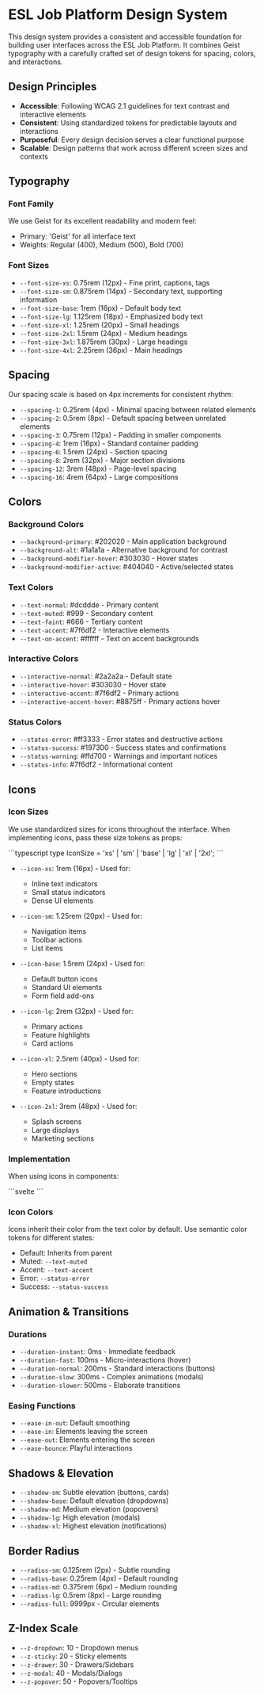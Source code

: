 # ESL Job Platform Design System

This design system provides a consistent and accessible foundation for building user interfaces across the ESL Job Platform. It combines Geist typography with a carefully crafted set of design tokens for spacing, colors, and interactions.

## Design Principles

- **Accessible**: Following WCAG 2.1 guidelines for text contrast and interactive elements
- **Consistent**: Using standardized tokens for predictable layouts and interactions
- **Purposeful**: Every design decision serves a clear functional purpose
- **Scalable**: Design patterns that work across different screen sizes and contexts

## Typography

### Font Family

We use Geist for its excellent readability and modern feel:

- Primary: 'Geist' for all interface text
- Weights: Regular (400), Medium (500), Bold (700)

### Font Sizes

- `--font-size-xs`: 0.75rem (12px) - Fine print, captions, tags
- `--font-size-sm`: 0.875rem (14px) - Secondary text, supporting information
- `--font-size-base`: 1rem (16px) - Default body text
- `--font-size-lg`: 1.125rem (18px) - Emphasized body text
- `--font-size-xl`: 1.25rem (20px) - Small headings
- `--font-size-2xl`: 1.5rem (24px) - Medium headings
- `--font-size-3xl`: 1.875rem (30px) - Large headings
- `--font-size-4xl`: 2.25rem (36px) - Main headings

## Spacing

Our spacing scale is based on 4px increments for consistent rhythm:

- `--spacing-1`: 0.25rem (4px) - Minimal spacing between related elements
- `--spacing-2`: 0.5rem (8px) - Default spacing between unrelated elements
- `--spacing-3`: 0.75rem (12px) - Padding in smaller components
- `--spacing-4`: 1rem (16px) - Standard container padding
- `--spacing-6`: 1.5rem (24px) - Section spacing
- `--spacing-8`: 2rem (32px) - Major section divisions
- `--spacing-12`: 3rem (48px) - Page-level spacing
- `--spacing-16`: 4rem (64px) - Large compositions

## Colors

### Background Colors

- `--background-primary`: #202020 - Main application background
- `--background-alt`: #1a1a1a - Alternative background for contrast
- `--background-modifier-hover`: #303030 - Hover states
- `--background-modifier-active`: #404040 - Active/selected states

### Text Colors

- `--text-normal`: #dcddde - Primary content
- `--text-muted`: #999 - Secondary content
- `--text-faint`: #666 - Tertiary content
- `--text-accent`: #7f6df2 - Interactive elements
- `--text-on-accent`: #ffffff - Text on accent backgrounds

### Interactive Colors

- `--interactive-normal`: #2a2a2a - Default state
- `--interactive-hover`: #303030 - Hover state
- `--interactive-accent`: #7f6df2 - Primary actions
- `--interactive-accent-hover`: #8875ff - Primary actions hover

### Status Colors

- `--status-error`: #ff3333 - Error states and destructive actions
- `--status-success`: #197300 - Success states and confirmations
- `--status-warning`: #ffd700 - Warnings and important notices
- `--status-info`: #7f6df2 - Informational content

## Icons

### Icon Sizes

We use standardized sizes for icons throughout the interface. When implementing icons, pass these size tokens as props:

\`\`\`typescript
type IconSize = 'xs' | 'sm' | 'base' | 'lg' | 'xl' | '2xl';
\`\`\`

- `--icon-xs`: 1rem (16px) - Used for:

  - Inline text indicators
  - Small status indicators
  - Dense UI elements

- `--icon-sm`: 1.25rem (20px) - Used for:

  - Navigation items
  - Toolbar actions
  - List items

- `--icon-base`: 1.5rem (24px) - Used for:

  - Default button icons
  - Standard UI elements
  - Form field add-ons

- `--icon-lg`: 2rem (32px) - Used for:

  - Primary actions
  - Feature highlights
  - Card actions

- `--icon-xl`: 2.5rem (40px) - Used for:

  - Hero sections
  - Empty states
  - Feature introductions

- `--icon-2xl`: 3rem (48px) - Used for:
  - Splash screens
  - Large displays
  - Marketing sections

### Implementation

When using icons in components:

\`\`\`svelte
<Icon size="base" /> <!-- Default size -->
<Icon size="lg" /> <!-- Larger, more prominent -->
<Icon size="sm" /> <!-- Smaller, supporting -->
\`\`\`

### Icon Colors

Icons inherit their color from the text color by default. Use semantic color tokens for different states:

- Default: Inherits from parent
- Muted: `--text-muted`
- Accent: `--text-accent`
- Error: `--status-error`
- Success: `--status-success`

## Animation & Transitions

### Durations

- `--duration-instant`: 0ms - Immediate feedback
- `--duration-fast`: 100ms - Micro-interactions (hover)
- `--duration-normal`: 200ms - Standard interactions (buttons)
- `--duration-slow`: 300ms - Complex animations (modals)
- `--duration-slower`: 500ms - Elaborate transitions

### Easing Functions

- `--ease-in-out`: Default smoothing
- `--ease-in`: Elements leaving the screen
- `--ease-out`: Elements entering the screen
- `--ease-bounce`: Playful interactions

## Shadows & Elevation

- `--shadow-sm`: Subtle elevation (buttons, cards)
- `--shadow-base`: Default elevation (dropdowns)
- `--shadow-md`: Medium elevation (popovers)
- `--shadow-lg`: High elevation (modals)
- `--shadow-xl`: Highest elevation (notifications)

## Border Radius

- `--radius-sm`: 0.125rem (2px) - Subtle rounding
- `--radius-base`: 0.25rem (4px) - Default rounding
- `--radius-md`: 0.375rem (6px) - Medium rounding
- `--radius-lg`: 0.5rem (8px) - Large rounding
- `--radius-full`: 9999px - Circular elements

## Z-Index Scale

- `--z-dropdown`: 10 - Dropdown menus
- `--z-sticky`: 20 - Sticky elements
- `--z-drawer`: 30 - Drawers/Sidebars
- `--z-modal`: 40 - Modals/Dialogs
- `--z-popover`: 50 - Popovers/Tooltips
